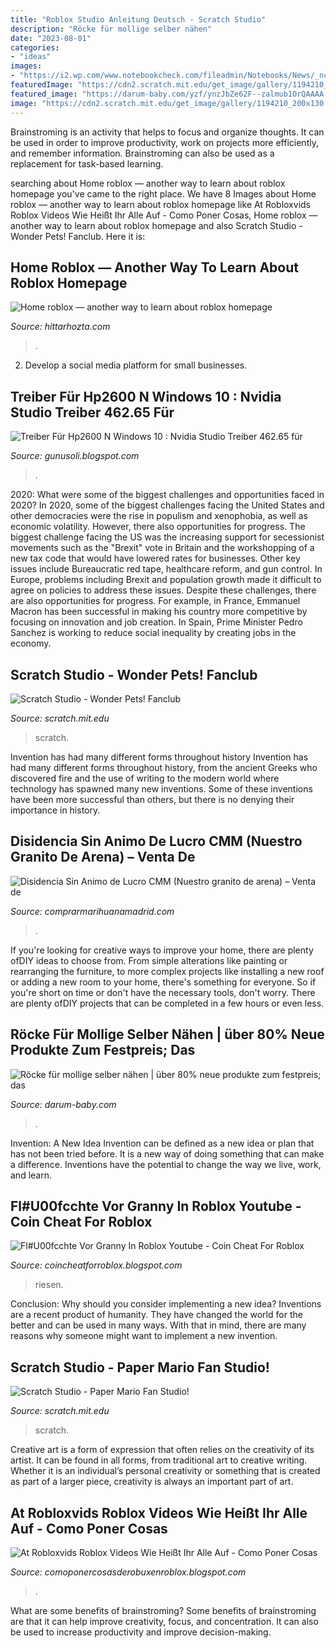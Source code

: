 ```yaml
---
title: "Roblox Studio Anleitung Deutsch - Scratch Studio"
description: "Röcke für mollige selber nähen"
date: "2023-08-01"
categories:
- "ideas"
images:
- "https://i2.wp.com/www.notebookcheck.com/fileadmin/Notebooks/News/_nc3/ryzen.JPG"
featuredImage: "https://cdn2.scratch.mit.edu/get_image/gallery/1194210_200x130.png"
featured_image: "https://darum-baby.com/yzf/ynzJbZe62F--zalmub1OrQAAAA.jpg"
image: "https://cdn2.scratch.mit.edu/get_image/gallery/1194210_200x130.png"
---
```



Brainstroming is an activity that helps to focus and organize thoughts. It can be used in order to improve productivity, work on projects more efficiently, and remember information. Brainstroming can also be used as a replacement for task-based learning.

	

		
searching about Home roblox — another way to learn about roblox homepage you've came to the right place. We have 8 Images about Home roblox — another way to learn about roblox homepage like At Robloxvids Roblox Videos Wie Heißt Ihr Alle Auf - Como Poner Cosas, Home roblox — another way to learn about roblox homepage and also Scratch Studio - Wonder Pets! Fanclub. Here it is:
		
    
## Home Roblox — Another Way To Learn About Roblox Homepage

<img loading=lazy src="https://hittarhozta.com/kdpyst/debDZN1LNoqJdF6BRHIEGwHaEK.jpg" onerror="this.onerror=null;this.src='https://tse2.mm.bing.net/th?id=OIP.PUaCGOsROkbftLVqTDNJUwAAAA&amp;pid=15.1';" alt="Home roblox — another way to learn about roblox homepage">

_Source: hittarhozta.com_

>. 

	

2. Develop a social media platform for small businesses.

    
## Treiber Für Hp2600 N Windows 10 : Nvidia Studio Treiber 462.65 Für

<img loading=lazy src="https://i2.wp.com/www.notebookcheck.com/fileadmin/Notebooks/News/_nc3/ryzen.JPG" onerror="this.onerror=null;this.src='https://tse1.mm.bing.net/th?id=OIP.SidVYrqgGqDRdWoSnegrAQHaF1&amp;pid=15.1';" alt="Treiber Für Hp2600 N Windows 10 : Nvidia Studio Treiber 462.65 für">

_Source: gunusoli.blogspot.com_

>. 

	

2020: What were some of the biggest challenges and opportunities faced in 2020?
In 2020, some of the biggest challenges facing the United States and other democracies were the rise in populism and xenophobia, as well as economic volatility. However, there also opportunities for progress. The biggest challenge facing the US was the increasing support for secessionist movements such as the "Brexit" vote in Britain and the workshopping of a new tax code that would have lowered rates for businesses. Other key issues include Bureaucratic red tape, healthcare reform, and gun control. In Europe, problems including Brexit and population growth made it difficult to agree on policies to address these issues. Despite these challenges, there are also opportunities for progress. For example, in France, Emmanuel Macron has been successful in making his country more competitive by focusing on innovation and job creation. In Spain, Prime Minister Pedro Sanchez is working to reduce social inequality by creating jobs in the economy.

    
## Scratch Studio - Wonder Pets! Fanclub

<img loading=lazy src="https://cdn2.scratch.mit.edu/get_image/gallery/5301096_200x130.png" onerror="this.onerror=null;this.src='https://tse2.mm.bing.net/th?id=OIP.KYG9WdWEjvw2eAvy4TC6SgAAAA&amp;pid=15.1';" alt="Scratch Studio - Wonder Pets! Fanclub">

_Source: scratch.mit.edu_

>scratch. 

	

Invention has had many different forms throughout history
Invention has had many different forms throughout history, from the ancient Greeks who discovered fire and the use of writing to the modern world where technology has spawned many new inventions. Some of these inventions have been more successful than others, but there is no denying their importance in history.

    
## Disidencia Sin Animo De Lucro CMM (Nuestro Granito De Arena) – Venta De

<img loading=lazy src="https://1.bp.blogspot.com/-ub87B3JoVwU/X7wpji2OXRI/AAAAAAAApWM/HEV0swhg1Egle-VhFHi25COGVOdNhRtlQCLcBGAsYHQ/s16000/Coat_of_arms_of_the_Sahrawi_Arab_Democratic_Republic.svg.png" onerror="this.onerror=null;this.src='https://tse3.mm.bing.net/th?id=OIP.3uaAIx1ncFoIQnJOCjiGxAHaIF&amp;pid=15.1';" alt="Disidencia Sin Animo de Lucro CMM (Nuestro granito de arena) – Venta de">

_Source: comprarmarihuanamadrid.com_

>. 

	

If you're looking for creative ways to improve your home, there are plenty ofDIY ideas to choose from. From simple alterations like painting or rearranging the furniture, to more complex projects like installing a new roof or adding a new room to your home, there's something for everyone. So if you're short on time or don't have the necessary tools, don't worry. There are plenty ofDIY projects that can be completed in a few hours or even less.

    
## Röcke Für Mollige Selber Nähen | über 80% Neue Produkte Zum Festpreis; Das

<img loading=lazy src="https://darum-baby.com/yzf/ynzJbZe62F--zalmub1OrQAAAA.jpg" onerror="this.onerror=null;this.src='https://tse1.mm.bing.net/th?id=OIP.ShhNmFaRaWXdb8vuaBHSLwAAAA&amp;pid=15.1';" alt="Röcke für mollige selber nähen | über 80% neue produkte zum festpreis; das">

_Source: darum-baby.com_

>. 

	

Invention: A New Idea
Invention can be defined as a new idea or plan that has not been tried before. It is a new way of doing something that can make a difference. Inventions have the potential to change the way we live, work, and learn.

    
## Fl#U00fcchte Vor Granny In Roblox Youtube - Coin Cheat For Roblox

<img loading=lazy src="https://i.ytimg.com/vi/Te4lKiTa4WM/maxresdefault.jpg" onerror="this.onerror=null;this.src='https://tse4.mm.bing.net/th?id=OIP.-oZ6bpQc55u-NLiyyivvjQHaEK&amp;pid=15.1';" alt="Fl#U00fcchte Vor Granny In Roblox Youtube - Coin Cheat For Roblox">

_Source: coincheatforroblox.blogspot.com_

>riesen. 

	

Conclusion: Why should you consider implementing a new idea?
Inventions are a recent product of humanity. They have changed the world for the better and can be used in many ways. With that in mind, there are many reasons why someone might want to implement a new invention.

    
## Scratch Studio - Paper Mario Fan Studio!

<img loading=lazy src="https://cdn2.scratch.mit.edu/get_image/gallery/1194210_200x130.png" onerror="this.onerror=null;this.src='https://tse1.mm.bing.net/th?id=OIP.Pr3w2xP2ktL-SdgpNHkbdgAAAA&amp;pid=15.1';" alt="Scratch Studio - Paper Mario Fan Studio!">

_Source: scratch.mit.edu_

>scratch. 

	

Creative art is a form of expression that often relies on the creativity of its artist. It can be found in all forms, from traditional art to creative writing. Whether it is an individual’s personal creativity or something that is created as part of a larger piece, creativity is always an important part of art.

    
## At Robloxvids Roblox Videos Wie Heißt Ihr Alle Auf - Como Poner Cosas

<img loading=lazy src="https://i.ytimg.com/vi/JxOKqIbN4PE/hqdefault.jpg" onerror="this.onerror=null;this.src='https://tse1.mm.bing.net/th?id=OIP.WBcuvYw22yKLSM6dLGevbgHaFj&amp;pid=15.1';" alt="At Robloxvids Roblox Videos Wie Heißt Ihr Alle Auf - Como Poner Cosas">

_Source: comoponercosasderobuxenroblox.blogspot.com_

>. 

	

What are some benefits of brainstroming?
Some benefits of brainstroming are that it can help improve creativity, focus, and concentration. It can also be used to increase productivity and improve decision-making.

